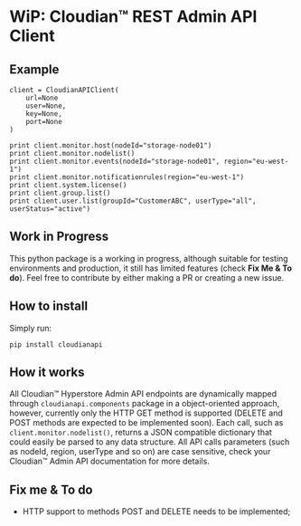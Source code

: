 WiP: Cloudian™ REST Admin API Client
====================================

Example
-----

```
client = CloudianAPIClient(
    url=None
    user=None,
    key=None,
    port=None
)

print client.monitor.host(nodeId="storage-node01")
print client.monitor.nodelist()
print client.monitor.events(nodeId="storage-node01", region="eu-west-1")
print client.monitor.notificationrules(region="eu-west-1")
print client.system.license()
print client.group.list()
print client.user.list(groupId="CustomerABC", userType="all", userStatus="active")
```


Work in Progress
----------------

This python package is a working in progress, although suitable for testing environments and production, it still has limited features (check **Fix Me & To do**). Feel free to contribute by either making a PR or creating a new issue.

How to install
--------------

Simply run:

```
pip install cloudianapi
```

How it works
------------

All Cloudian™ Hyperstore Admin API endpoints are dynamically mapped through `cloudianapi.components` package in a object-oriented approach, however, currently only the HTTP GET method is supported (DELETE and POST methods are expected to be implemented soon). Each call, such as `client.monitor.nodelist()`, returns a JSON compatible dictionary that could easily be parsed to any data structure. All API calls parameters (such as nodeId, region, userType and so on) are case sensitive, check your Cloudian™ Admin API documentation for more details.

Fix me & To do
--------------

* HTTP support to methods POST and DELETE needs to be implemented;
